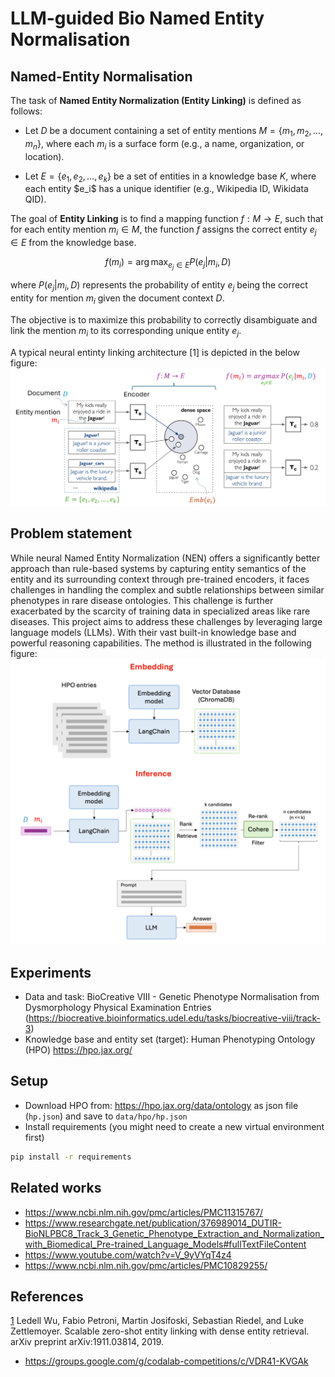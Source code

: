 # LLM-guided Bio Named Entity Normalisation

## Named-Entity Normalisation
The task of **Named Entity Normalization (Entity Linking)** is defined as follows:

- Let $D$ be a document containing a set of entity mentions $M = \{m_1, m_2, \dots, m_n\}$, where each $m_i$ is a surface form (e.g., a name, organization, or location).

- Let $E = \{ e_1, e_2, \dots, e_k \}$ be a set of entities in a knowledge base $K$, where each entity \$e_i$ has a unique identifier (e.g., Wikipedia ID, Wikidata QID).

The goal of **Entity Linking** is to find a mapping function $f: M \rightarrow E$, such that for each entity mention $m_i \in M$, the function $f$ assigns the correct entity $e_j \in E$ from the knowledge base.

$$f(m_i) = \arg\max_{e_j \in E} P(e_j | m_i, D)$$

where $P(e_j | m_i, D)$ represents the probability of entity $e_j$ being the correct entity for mention $m_i$ given the document context $D$.

The objective is to maximize this probability to correctly disambiguate and link the mention $m_i$ to its corresponding unique entity $e_j$.

A typical neural entinty linking architecture [1] is depicted in the below figure:
![](assets/img/neural_nen_task.png)


## Problem statement
While neural Named Entity Normalization (NEN) offers a significantly better approach than rule-based systems by capturing entity semantics of the entity and its surrounding context through pre-trained encoders, it faces challenges in handling the complex and subtle relationships between similar phenotypes in rare disease ontologies. This challenge is further exacerbated by the scarcity of training data in specialized areas like rare diseases. This project aims to address these challenges by leveraging large language models (LLMs). With their vast built-in knowledge base and powerful reasoning capabilities. The method is illustrated in the following figure:
![](assets/img/llm_rag.png)


## Experiments
- Data and task: BioCreative VIII - Genetic Phenotype Normalisation from Dysmorphology Physical Examination Entries (https://biocreative.bioinformatics.udel.edu/tasks/biocreative-viii/track-3)
- Knowledge base and entity set (target): Human Phenotyping Ontology (HPO) https://hpo.jax.org/

## Setup
- Download HPO from: https://hpo.jax.org/data/ontology as json file (`hp.json`) and save to `data/hpo/hp.json`
- Install requirements (you might need to create a new virtual environment first)
```bash
pip install -r requirements
```

## Related works
- https://www.ncbi.nlm.nih.gov/pmc/articles/PMC11315767/ 
- https://www.researchgate.net/publication/376989014_DUTIR-BioNLPBC8_Track_3_Genetic_Phenotype_Extraction_and_Normalization_with_Biomedical_Pre-trained_Language_Models#fullTextFileContent
- https://www.youtube.com/watch?v=V_9yVYqT4z4 
- https://www.ncbi.nlm.nih.gov/pmc/articles/PMC10829255/

## References
[1](https://arxiv.org/abs/1911.03814) Ledell Wu, Fabio Petroni, Martin Josifoski, Sebastian Riedel, and Luke Zettlemoyer. Scalable zero-shot entity linking with dense entity retrieval. arXiv preprint
arXiv:1911.03814, 2019.
- https://groups.google.com/g/codalab-competitions/c/VDR41-KVGAk